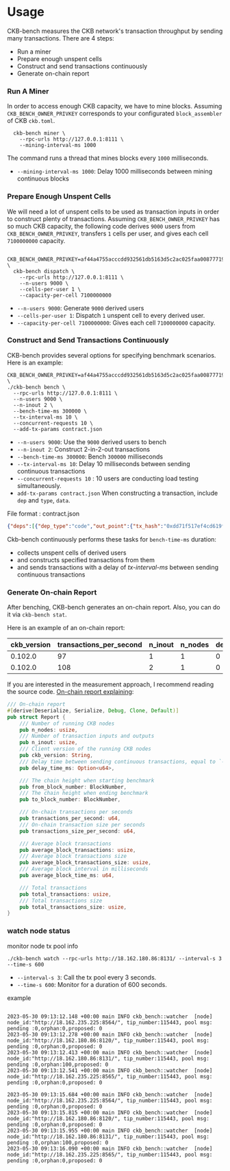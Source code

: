 # Usage

CKB-bench measures the CKB network's transaction throughput by sending many transactions. There are 4 steps:
  - Run a miner
  - Prepare enough unspent cells
  - Construct and send transactions continuously 
  - Generate on-chain report

### Run A Miner

In order to access enough CKB capacity, we have to mine blocks.
Assuming `CKB_BENCH_OWNER_PRIVKEY` corresponds to your configurated `block_assembler` of CKB `ckb.toml`.

```shell
  ckb-bench miner \
    --rpc-urls http://127.0.0.1:8111 \
    --mining-interval-ms 1000
```

The command runs a thread that mines blocks every `1000` milliseconds.

- `--mining-interval-ms 1000`: Delay 1000 milliseconds between mining continuous blocks

### Prepare Enough Unspent Cells

We will need a lot of unspent cells to be used as transaction inputs in order to construct plenty of transactions.
Assuming `CKB_BENCH_OWNER_PRIVKEY` has so much CKB capacity, the following code derives `9000` users from `CKB_BENCH_OWNER_PRIVKEY`, transfers `1` cells per user, and gives each cell `7100000000` capacity.

```shell
  CKB_BENCH_OWNER_PRIVKEY=af44a4755acccdd932561db5163d5c2ac025faa00877719c78bb0b5d61da8c94 \
  ckb-bench dispatch \
    --rpc-urls http://127.0.0.1:8111 \
    --n-users 9000 \
    --cells-per-user 1 \
    --capacity-per-cell 7100000000
```

- `--n-users 9000`: Generate `9000` derived users
- `--cells-per-user 1`: Dispatch `1` unspent cell to every derived user.
- `--capacity-per-cell 7100000000`: Gives each cell `7100000000` capacity.

### Construct and Send Transactions Continuously

CKB-bench provides several options for specifying benchmark scenarios. Here is an example:

  ```shell
  CKB_BENCH_OWNER_PRIVKEY=af44a4755acccdd932561db5163d5c2ac025faa00877719c78bb0b5d61da8c94 \
  ./ckb-bench bench \
    --rpc-urls http://127.0.0.1:8111 \
    --n-users 9000 \
    --n-inout 2 \
    --bench-time-ms 300000 \
    --tx-interval-ms 10 \
    --concurrent-requests 10 \
    --add-tx-params contract.json
  ```

- `--n-users 9000`: Use the `9000` derived users to bench
- `--n-inout 2`: Construct 2-in-2-out transactions
- `--bench-time-ms 300000`: Bench `300000` milliseconds
- `--tx-interval-ms 10`: Delay 10 milliseconds between sending continuous transactions
- `--concurrent-requests 10` : 10 users are conducting load testing simultaneously.
- `add-tx-params contract.json` When constructing a transaction, include `dep` and `type`, `data`.

File format : contract.json 
```json
{"deps":[{"dep_type":"code","out_point":{"tx_hash":"0xdd71f517ef4cd619f656d3e83d2000bf2f14ebdb0d786e019310acaa9c431c69","index":"0x0"}}],"_type":{"code_hash":"0x4a27458674f2e96f84b727f89bd7dab18dbfb74265d5977f215324715570b36b","hash_type":"data1","args":"0x02"},"output_data":"0x005a6202000000000000000000000000","fee":1000}
```
Ckb-bench continuously performs these tasks for `bench-time-ms` duration:
  - collects unspent cells of derived users
  - and constructs specified transactions from them
  - and sends transactions with a delay of *tx-interval-ms* between sending continuous transactions

### Generate On-chain Report

After benching, CKB-bench generates an on-chain report. Also, you can do it via `ckb-bench stat`.

Here is an example of an on-chain report:

| ckb_version | transactions_per_second | n_inout | n_nodes | delay_time_ms | average_block_time_ms | average_block_transactions | average_block_transactions_size | from_block_number | to_block_number | total_transactions | total_transactions_size | transactions_size_per_second |
| :---------- | :------------- | :------ | :--- | :--- | :--- | :--- | :--- | :--- | :--- | :--- | :--- | :--- |
| 0.102.0 | 97 | 1 | 1 | 0 | 3013 | 292 | 119243 | 1377 | 1426 | 14642 | 5962165 | 39571 |
| 0.102.0 | 108 | 2 | 1 | 0 | 1233 | 133 | 82941 | 1634 | 1755 | 16289 | 10118818 | 67231 |

If you are interested in the measurement approach, I recommend reading the source code. [On-chain report explaining](https://github.com/nervosnetwork/ckb-integration-test/blob/d57011f8d140d5f4dc56dc147d7babe2a1cec322/ckb-bench/src/stat.rs#L6-L39):

```rust
/// On-chain report
#[derive(Deserialize, Serialize, Debug, Clone, Default)]
pub struct Report {
    /// Number of running CKB nodes
    pub n_nodes: usize,
    /// Number of transaction inputs and outputs
    pub n_inout: usize,
    /// Client version of the running CKB nodes
    pub ckb_version: String,
    /// Delay time between sending continuous transactions, equal to `--tx-interval-ms`
    pub delay_time_ms: Option<u64>,

    /// The chain height when starting benchmark
    pub from_block_number: BlockNumber,
    /// The chain height when ending benchmark
    pub to_block_number: BlockNumber,

    /// On-chain transactions per seconds
    pub transactions_per_second: u64,
    /// On-chain transaction size per seconds
    pub transactions_size_per_second: u64,

    /// Average block transactions
    pub average_block_transactions: usize,
    /// Average block transactions size
    pub average_block_transactions_size: usize,
    /// Average block interval in milliseconds
    pub average_block_time_ms: u64,

    /// Total transactions
    pub total_transactions: usize,
    /// Total transactions size
    pub total_transactions_size: usize,
}
```
### watch node status
monitor node tx pool info
```
./ckb-bench watch --rpc-urls http://18.162.180.86:8131/ --interval-s 3 --time-s 600
```
- `--interval-s 3`: Call the tx pool every 3 seconds.
- `--time-s 600`: Monitor for a duration of 600 seconds.

example
```

2023-05-30 09:13:12.148 +00:00 main INFO ckb_bench::watcher  [node] node_id:"http://18.162.235.225:8564/", tip_number:115443, pool msg: pending :0,orphan:0,proposed: 0 
2023-05-30 09:13:12.278 +00:00 main INFO ckb_bench::watcher  [node] node_id:"http://18.162.180.86:8120/", tip_number:115443, pool msg: pending :0,orphan:0,proposed: 0 
2023-05-30 09:13:12.413 +00:00 main INFO ckb_bench::watcher  [node] node_id:"http://18.162.180.86:8131/", tip_number:115443, pool msg: pending :0,orphan:100,proposed: 0 
2023-05-30 09:13:12.541 +00:00 main INFO ckb_bench::watcher  [node] node_id:"http://18.162.235.225:8565/", tip_number:115443, pool msg: pending :0,orphan:0,proposed: 0 

2023-05-30 09:13:15.684 +00:00 main INFO ckb_bench::watcher  [node] node_id:"http://18.162.235.225:8564/", tip_number:115443, pool msg: pending :0,orphan:0,proposed: 0 
2023-05-30 09:13:15.815 +00:00 main INFO ckb_bench::watcher  [node] node_id:"http://18.162.180.86:8120/", tip_number:115443, pool msg: pending :0,orphan:0,proposed: 0 
2023-05-30 09:13:15.955 +00:00 main INFO ckb_bench::watcher  [node] node_id:"http://18.162.180.86:8131/", tip_number:115443, pool msg: pending :0,orphan:100,proposed: 0 
2023-05-30 09:13:16.090 +00:00 main INFO ckb_bench::watcher  [node] node_id:"http://18.162.235.225:8565/", tip_number:115443, pool msg: pending :0,orphan:0,proposed: 0 
```